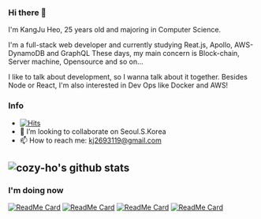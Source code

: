 ### Hi there 👋

I'm KangJu Heo, 25 years old and majoring in Computer Science.

I'm a full-stack web developer and currently studying Reat.js, Apollo, AWS-DynamoDB and GraphQL These days, my main concern is Block-chain, Server machine, Opensource and so on...

I like to talk about development, so I wanna talk about it together. Besides Node or React, I'm also interested in Dev Ops like Docker and AWS!

### Info

- [![Hits](https://hits.seeyoufarm.com/api/count/incr/badge.svg?url=https%3A%2F%2Fgithub.com%2FCozy-Ho&count_bg=%236EF9C2&title_bg=%23D49BFB&icon=&icon_color=%23E7E7E7&title=Hi+there&edge_flat=false)](https://github.com/cozy-ho)
- 👯 I’m looking to collaborate on Seoul.S.Korea
- 📫 How to reach me: kj2693119@gmail.com


![cozy-ho's github stats](https://github-readme-stats.vercel.app/api?username=cozy-ho&show_icons=true&theme=radical)
---

### I'm doing now
[![ReadMe Card](https://github-readme-stats.vercel.app/api/pin/?username=cozy-ho&repo=OAuth2)](https://github.com/Cozy-Ho/OAuth2)
[![ReadMe Card](https://github-readme-stats.vercel.app/api/pin/?username=cozy-ho&repo=GraphQL_practice)](https://github.com/Cozy-Ho/GraphQL_practice)
[![ReadMe Card](https://github-readme-stats.vercel.app/api/pin/?username=cozy-ho&repo=photolog)](https://github.com/Cozy-Ho/photolog)
[![ReadMe Card](https://github-readme-stats.vercel.app/api/pin/?username=cozy-ho&repo=React_tutorial)](https://github.com/Cozy-Ho/React_tutorial)

